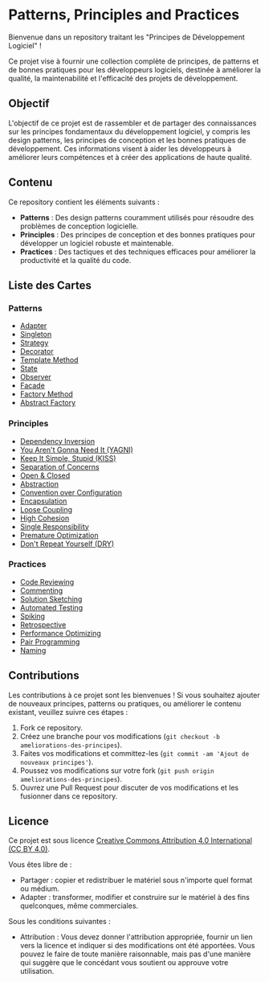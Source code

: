 # Patterns, Principles and Practices

Bienvenue dans un repository traitant les "Principes de Développement Logiciel" !

Ce projet vise à fournir une collection complète de principes, de patterns et de bonnes pratiques pour les développeurs logiciels, destinée à améliorer la qualité, la maintenabilité et l'efficacité des projets de développement.

## Objectif

L'objectif de ce projet est de rassembler et de partager des connaissances sur les principes fondamentaux du développement logiciel, y compris les design patterns, les principes de conception et les bonnes pratiques de développement. Ces informations visent à aider les développeurs à améliorer leurs compétences et à créer des applications de haute qualité.

## Contenu

Ce repository contient les éléments suivants :

- **Patterns** : Des design patterns couramment utilisés pour résoudre des problèmes de conception logicielle.
- **Principles** : Des principes de conception et des bonnes pratiques pour développer un logiciel robuste et maintenable.
- **Practices** : Des tactiques et des techniques efficaces pour améliorer la productivité et la qualité du code.

## Liste des Cartes

### Patterns

- [Adapter](patterns/Adapter.md)
- [Singleton](patterns/Singleton.md)
- [Strategy](patterns/Strategy.md)
- [Decorator](patterns/Decorator.md)
- [Template Method](patterns/Template%20Method.md)
- [State](patterns/State.md)
- [Observer](patterns/Observer.md)
- [Facade](patterns/Facade.md)
- [Factory Method](patterns/Factory%20Method.md)
- [Abstract Factory](patterns/Abstract%20Factory.md)

### Principles

- [Dependency Inversion](principles/Dependency%20Inversion.md)
- [You Aren't Gonna Need It (YAGNI)](principles/You%20Aren't%20Gonna%20Need%20It%20(YAGNI).md)
- [Keep It Simple, Stupid (KISS)](principles/Keep%20It%20Simple,%20Stupid%20(KISS).md)
- [Separation of Concerns](principles/Separation%20of%20Concerns.md)
- [Open & Closed](principles/Open%20&%20Closed.md)
- [Abstraction](principles/Abstraction.md)
- [Convention over Configuration](principles/Convention%20over%20Configuration.md)
- [Encapsulation](principles/Encapsulation.md)
- [Loose Coupling](principles/Loose%20Coupling.md)
- [High Cohesion](principles/High%20Cohesion.md)
- [Single Responsibility](principles/Single%20Responsibility.md)
- [Premature Optimization](principles/Premature%20Optimization.md)
- [Don't Repeat Yourself (DRY)](principles/Don't%20Repeat%20Yourself%20(DRY).md)

### Practices

- [Code Reviewing](practices/Automated%20Testing.md)
- [Commenting](practices/Commenting.md)
- [Solution Sketching](practices/Solution%20ketching.md)
- [Automated Testing](practices/Automated%20Testing.md)
- [Spiking](practices/Spiking.md)
- [Retrospective](practices/Retrospective.md)
- [Performance Optimizing](practices/Performance%20Optimizing.md)
- [Pair Programming](practices/Pair%20Programming.md)
- [Naming](practices/Naming.md)

## Contributions

Les contributions à ce projet sont les bienvenues ! Si vous souhaitez ajouter de nouveaux principes, patterns ou pratiques, ou améliorer le contenu existant, veuillez suivre ces étapes :

1. Fork ce repository.
2. Créez une branche pour vos modifications (`git checkout -b ameliorations-des-principes`).
3. Faites vos modifications et committez-les (`git commit -am 'Ajout de nouveaux principes'`).
4. Poussez vos modifications sur votre fork (`git push origin ameliorations-des-principes`).
5. Ouvrez une Pull Request pour discuter de vos modifications et les fusionner dans ce repository.

## Licence

Ce projet est sous licence [Creative Commons Attribution 4.0 International (CC BY 4.0)](LICENSE.md).

Vous êtes libre de :

- Partager : copier et redistribuer le matériel sous n'importe quel format ou médium.
- Adapter : transformer, modifier et construire sur le matériel à des fins quelconques, même commerciales.

Sous les conditions suivantes :

- Attribution : Vous devez donner l'attribution appropriée, fournir un lien vers la licence et indiquer si des modifications ont été apportées. Vous pouvez le faire de toute manière raisonnable, mais pas d'une manière qui suggère que le concédant vous soutient ou approuve votre utilisation.
